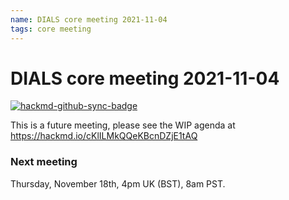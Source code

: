 ```yaml
---
name: DIALS core meeting 2021-11-04
tags: core meeting
---
```


# DIALS core meeting 2021-11-04

[![hackmd-github-sync-badge](https://hackmd.io/cKlILMkQQeKBcnDZjE1tAQ/badge)](https://hackmd.io/cKlILMkQQeKBcnDZjE1tAQ)

This is a future meeting, please see the WIP agenda at https://hackmd.io/cKlILMkQQeKBcnDZjE1tAQ


### Next meeting
Thursday, November 18th, 4pm UK (BST), 8am PST.